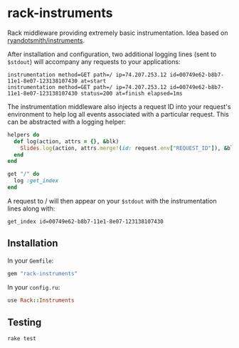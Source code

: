 rack-instruments
================

Rack middleware providing extremely basic instrumentation. Idea based on [ryandotsmith/instruments](https://github.com/ryandotsmith/instruments).

After installation and configuration, two additional logging lines (sent to `$stdout`) will accompany any requests to your applications:

    instrumentation method=GET path=/ ip=74.207.253.12 id=00749e62-b8b7-11e1-8e07-123138107430 at=start
    instrumentation method=GET path=/ ip=74.207.253.12 id=00749e62-b8b7-11e1-8e07-123138107430 status=200 at=finish elapsed=1ms

The instrumentation middleware also injects a request ID into your request's environment to help log all events associated with a particular request. This can be abstracted with a logging helper:

``` ruby
helpers do
  def log(action, attrs = {}, &blk)
    Slides.log(action, attrs.merge!(id: request.env["REQUEST_ID"]), &blk)
  end
end

get "/" do
  log :get_index
end
```

A request to / will then appear on your `$stdout` with the instrumentation lines along with:

    get_index id=00749e62-b8b7-11e1-8e07-123138107430

Installation
------------

In your `Gemfile`:

``` ruby
gem "rack-instruments"
```

In your `config.ru`:

``` ruby
use Rack::Instruments
```

Testing
-------

    rake test
